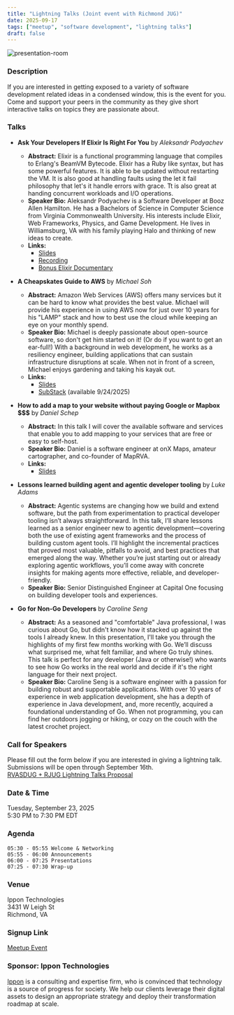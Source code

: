 ```yaml
---
title: "Lightning Talks (Joint event with Richmond JUG)"
date: 2025-09-17
tags: ["meetup", "software development", "lightning talks"]
draft: false
---
```


![presentation-room](/images/presentation-room.jpg)

### Description
If you are interested in getting exposed to a variety of software development related ideas in a condensed window, this is the event for you. Come and support your peers in the community as they give short interactive talks on topics they are passionate about.

### Talks
- **Ask Your Developers If Elixir Is Right For You** by _Aleksandr Podyachev_
  - **Abstract:** Elixir is a functional programming language that compiles to Erlang's BeamVM Bytecode. Elixir has a Ruby like syntax, but has some powerful features. It is able to be updated without restarting the VM. It is also good at handling faults using the let it fail philosophy that let's it handle errors with grace. Tt is also great at handing concurrent workloads and I/O operations.
  - **Speaker Bio:** Aleksandr Podyachev is a Software Developer at Booz Allen Hamilton. He has a Bachelors of Science in Computer Science from Virginia Commonwealth University. His interests include Elixir, Web Frameworks, Physics, and Game Development. He lives in Williamsburg, VA with his family playing Halo and thinking of new ideas to create.
  - **Links:**
    - [Slides](https://www.dropbox.com/scl/fi/15n7s5aej2w3h1odvakly/Ask-Your-Developers-If-Elixir-Is-Right-For.pptx?rlkey=ngjkrqkszr02diddetm17t2xm&st=k8965tie&dl=0)
    - [Recording](https://www.youtube.com/watch?v=I9mAerihTWM)
    - [Bonus Elixir Documentary](https://www.youtube.com/watch?v=lxYFOM3UJzo)

- **A Cheapskates Guide to AWS** by _Michael Soh_
  - **Abstract:** Amazon Web Services (AWS) offers many services but it can be hard to know what provides the best value.  Michael will provide his experience in using AWS now for just over 10 years for his "LAMP" stack and how to best use the cloud while keeping an eye on your monthly spend.
  - **Speaker Bio:** Michael is deeply passionate about open-source software, so don't get him started on it!  (Or do if you want to get an ear-full!)  With a background in web development, he works as a resiliency engineer, building applications that can sustain infrastructure disruptions at scale.  When not in front of a screen, Michael enjoys gardening and taking his kayak out.
  - **Links:**
    - [Slides](https://www.slideshare.net/slideshow/a-cheapskates-guide-to-aws-updated-for-2025-pdf-978f/283171187)
    - [SubStack](https://sohmc.substack.com/p/a-ethical-cheapskates-guide-to-aws) (available 9/24/2025)

- **How to add a map to your website without paying Google or Mapbox \$\$\$** by _Daniel Schep_
  - **Abstract:** In this talk I will cover the available software and services that enable you to add mapping to your services that are free or easy to self-host.
  - **Speaker Bio:** Daniel is a software engineer at onX Maps, amateur cartographer, and co-founder of MapRVA.
  - **Links:**
    - [Slides](https://slides.schep.me/add-a-map-rva-sdug-09-2025/)

- **Lessons learned building agent and agentic developer tooling** by _Luke Adams_
  - **Abstract:** Agentic systems are changing how we build and extend software, but the path from experimentation to practical developer tooling isn’t always straightforward. In this talk, I’ll share lessons learned as a senior engineer new to agentic development—covering both the use of existing agent frameworks and the process of building custom agent tools. I’ll highlight the incremental practices that proved most valuable, pitfalls to avoid, and best practices that emerged along the way. Whether you’re just starting out or already exploring agentic workflows, you’ll come away with concrete insights for making agents more effective, reliable, and developer-friendly.
  - **Speaker Bio:** Senior Distinguished Engineer at Capital One focusing on building developer tools and experiences.

- **Go for Non-Go Developers** by _Caroline Seng_
  - **Abstract:** As a seasoned and "comfortable" Java professional, I was curious about Go, but didn't know how it stacked up against the tools I already knew. In this presentation, I'll take you through the highlights of my first few months working with Go. We’ll discuss what surprised me, what felt familiar, and where Go truly shines. This talk is perfect for any developer (Java or otherwise!) who wants to see how Go works in the real world and decide if it's the right language for their next project.
  - **Speaker Bio:** Caroline Seng is a software engineer with a passion for building robust and supportable applications. With over 10 years of experience in web application development, she has a depth of experience in Java development, and, more recently, acquired a foundational understanding of Go. When not programming, you can find her outdoors jogging or hiking, or cozy on the couch with the latest crochet project.

### Call for Speakers
Please fill out the form below if you are interested in giving a lightning talk. Submissions will be open through September 16th.  
[RVASDUG + RJUG Lightning Talks Proposal](https://forms.gle/mXHSuEhMbcrKQDP99)

### Date & Time
Tuesday, September 23, 2025  
5:30 PM to 7:30 PM EDT

### Agenda
```
05:30 - 05:55 Welcome & Networking
05:55 - 06:00 Announcements
06:00 - 07:25 Presentations
07:25 - 07:30 Wrap-up
```

### Venue
Ippon Technologies  
3431 W Leigh St  
Richmond, VA

### Signup Link
[Meetup Event](https://www.meetup.com/rva-software-development-user-group/events/310441727/)

### Sponsor: Ippon Technologies
[Ippon](https://ipponusa.com/) is a consulting and expertise firm, who is convinced that technology is a source of progress for society. We help our clients leverage their digital assets to design an appropriate strategy and deploy their transformation roadmap at scale.
